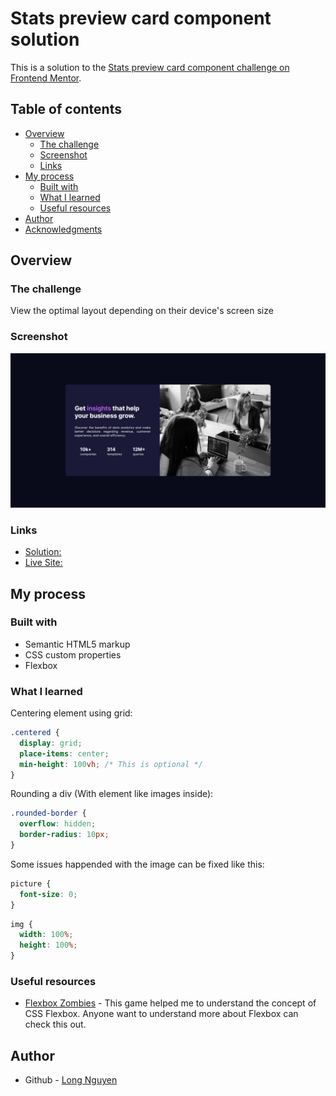 # Stats preview card component solution

This is a solution to the [Stats preview card component challenge on Frontend Mentor](https://www.frontendmentor.io/challenges/stats-preview-card-component-8JqbgoU62).

## Table of contents

- [Overview](#overview)
  - [The challenge](#the-challenge)
  - [Screenshot](#screenshot)
  - [Links](#links)
- [My process](#my-process)
  - [Built with](#built-with)
  - [What I learned](#what-i-learned)
  - [Useful resources](#useful-resources)
- [Author](#author)
- [Acknowledgments](#acknowledgments)

## Overview

### The challenge

View the optimal layout depending on their device's screen size

### Screenshot

![](./screenshot.png)

### Links

- [Solution:](#)
- [Live Site: ](#)

## My process

### Built with

- Semantic HTML5 markup
- CSS custom properties
- Flexbox

### What I learned

Centering element using grid:

```css
.centered {
  display: grid;
  place-items: center;
  min-height: 100vh; /* This is optional */
}
```

Rounding a div (With element like images inside):
```css
.rounded-border {
  overflow: hidden;
  border-radius: 10px;
}
```
Some issues happended with the image can be fixed like this:
```css
picture {
  font-size: 0;
}
```
```css
img {
  width: 100%;
  height: 100%;
}
```

### Useful resources

- [Flexbox Zombies](https://geddski.teachable.com/p/flexbox-zombies) - This game helped me to understand the concept of CSS Flexbox. Anyone want to understand more about Flexbox can check this out.

## Author

- Github - [Long Nguyen](https://github.com/minhlong149)